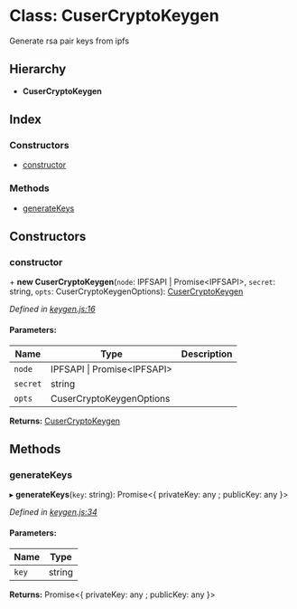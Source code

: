 # Class: CuserCryptoKeygen

Generate rsa pair keys from ipfs

## Hierarchy

* **CuserCryptoKeygen**

## Index

### Constructors

* [constructor](docs/classes/cusercryptokeygen.md#constructor)

### Methods

* [generateKeys](docs/classes/cusercryptokeygen.md#generatekeys)

## Constructors

### constructor

\+ **new CuserCryptoKeygen**(`node`: IPFSAPI \| Promise\<IPFSAPI>, `secret`: string, `opts`: CuserCryptoKeygenOptions): [CuserCryptoKeygen](docs/classes/cusercryptokeygen.md)

*Defined in [keygen.js:16](https://github.com/rubeniskov/cuser/blob/79d8370/packages/crypto/keygen.js#L16)*

#### Parameters:

Name | Type | Description |
------ | ------ | ------ |
`node` | IPFSAPI \| Promise\<IPFSAPI> |  |
`secret` | string |  |
`opts` | CuserCryptoKeygenOptions |   |

**Returns:** [CuserCryptoKeygen](docs/classes/cusercryptokeygen.md)

## Methods

### generateKeys

▸ **generateKeys**(`key`: string): Promise\<{ privateKey: any ; publicKey: any  }>

*Defined in [keygen.js:34](https://github.com/rubeniskov/cuser/blob/79d8370/packages/crypto/keygen.js#L34)*

#### Parameters:

Name | Type |
------ | ------ |
`key` | string |

**Returns:** Promise\<{ privateKey: any ; publicKey: any  }>
